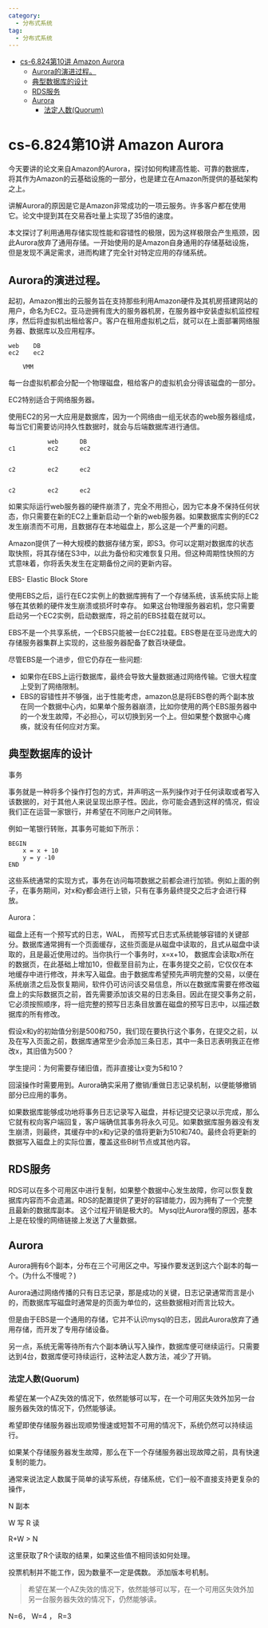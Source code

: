 ```yaml
---
category: 
  - 分布式系统
tag:
  - 分布式系统
---
```


- [cs-6.824第10讲 Amazon Aurora](#cs-6824第10讲-amazon-aurora)
  - [Aurora的演进过程。](#aurora的演进过程)
  - [典型数据库的设计](#典型数据库的设计)
  - [RDS服务](#rds服务)
  - [Aurora](#aurora)
    - [法定人数(Quorum)](#法定人数quorum)

# cs-6.824第10讲 Amazon Aurora

今天要讲的论文来自Amazon的Aurora，探讨如何构建高性能、可靠的数据库，将其作为Amazon的云基础设施的一部分，也是建立在Amazon所提供的基础架构之上。

讲解Aurora的原因是它是Amazon非常成功的一项云服务。许多客户都在使用它。论文中提到其在交易吞吐量上实现了35倍的速度。

本文探讨了利用通用存储实现性能和容错性的极限，因为这样极限会产生瓶颈，因此Aurora放弃了通用存储。一开始使用的是Amazon自身通用的存储基础设施，但是发现不满足需求，进而构建了完全针对特定应用的存储系统。

## Aurora的演进过程。

起初，Amazon推出的云服务旨在支持那些利用Amazon硬件及其机房搭建网站的用户，命名为EC2。亚马逊拥有庞大的服务器机房，在服务器中安装虚拟机监控程序，然后将虚拟机出租给客户。客户在租用虚拟机之后，就可以在上面部署网络服务器、数据库以及应用程序。

```
web    DB
ec2    ec2
   
    VMM

```

每一台虚拟机都会分配一个物理磁盘，租给客户的虚拟机会分得该磁盘的一部分。

EC2特别适合于网络服务器。

使用EC2的另一大应用是数据库，因为一个网络由一组无状态的web服务器组成，每当它们需要访问持久性数据时，就会与后端数据库进行通信。


```
           web      DB
c1         ec2      ec2


c2         ec2      ec2


c2         ec2      ec2

```

如果实际运行web服务器的硬件崩溃了，完全不用担心，因为它本身不保持任何状态，你只需要在新的EC2上重新启动一个新的web服务器。如果数据库实例的EC2发生崩溃而不可用，且数据存在本地磁盘上，那么这是一个严重的问题。

Amazon提供了一种大规模的数据存储方案，即S3。你可以定期对数据库的状态取快照，将其存储在S3中，以此为备份和灾难恢复只用。但这种周期性快照的方式意味着，你将丢失发生在定期备份之间的更新内容。


EBS- Elastic Block Store

使用EBS之后，运行在EC2实例上的数据库拥有了一个存储系统，该系统实际上能够在其依赖的硬件发生崩溃或损坏时幸存。 如果这台物理服务器宕机，您只需要启动另一个EC2实例，启动数据库，将之前的EBS挂载在就可以。

EBS不是一个共享系统，一个EBS只能被一台EC2挂载。EBS卷是在亚马逊庞大的存储服务器集群上实现的，这些服务器配备了数百块硬盘。

尽管EBS是一个进步，但它仍存在一些问题:
- 如果你在EBS上运行数据库，最终会导致大量数据通过网络传输。它很大程度上受到了网络限制。
- EBS的容错性并不够强，出于性能考虑，amazon总是将EBS卷的两个副本放在同一个数据中心内，如果单个服务器崩溃，比如你使用的两个EBS服务器中的一个发生故障，不必担心，可以切换到另一个上。但如果整个数据中心瘫痪，就没有任何应对方案。

## 典型数据库的设计

事务  

事务就是一种将多个操作打包的方式，并声明这一系列操作对于任何读取或者写入该数据的，对于其他人来说呈现出原子性。因此，你可能会遇到这样的情况，假设我们正在运营一家银行，并希望在不同账户之间转账。

例如一笔银行转账，其事务可能如下所示：

```shell
BEGIN
    x = x + 10
    y = y -10
END
```

这些系统通常的实现方式，事务在访问每项数据之前都会进行加锁。例如上面的例子，在事务期间，对x和y都会进行上锁，只有在事务最终提交之后才会进行释放。

Aurora：

磁盘上还有一个预写式的日志，WAL， 而预写式日志式系统能够容错的关键部分。数据库通常拥有一个页面缓存，这些页面是从磁盘中读取的，且式从磁盘中读取的，且是最近使用过的。当你执行一个事务时，x=x+10， 数据库会读取x所在的数据页，在此基础上增加10，但截至目前为止，在事务提交之前，它仅仅在本地缓存中进行修改，并未写入磁盘。由于数据库希望预先声明完整的交易，以便在系统崩溃之后及恢复期间，软件仍可访问该交易信息，所以在数据库需要在修改磁盘上的实际数据页之前，首先需要添加该交易的日志条目。因此在提交事务之前，它必须按照顺序，将一组完整的预写日志条目放置在磁盘的预写日志中，以描述数据库的所有修改。

假设x和y的初始值分别是500和750，我们现在要执行这个事务，在提交之前，以及在写入页面之前，数据库通常至少会添加三条日志，其中一条日志表明我正在修改x，其旧值为500？

学生提问：为何需要存储旧值，而非直接让x变为5和10？

回滚操作时需要用到。Aurora确实采用了撤销/重做日志记录机制，以便能够撤销部分已应用的事务。

如果数据库能够成功地将事务日志记录写入磁盘，并标记提交记录以示完成，那么它就有权向客户端回复，客户端确信其事务将永久可见。如果数据库服务器没有发生崩溃，则最终，其缓存中的x和y记录的值将更新为510和740。最终会将更新的数据写入磁盘上的实际位置，覆盖这些B树节点或其他内容。


## RDS服务

RDS可以在多个可用区中进行复制，如果整个数据中心发生故障，你可以恢复数据库内容而不会遗漏。RDS的配置提供了更好的容错能力，因为拥有了一个完整且最新的数据库副本。 这个过程开销是极大的。 Mysql比Aurora慢的原因，基本上是在较慢的网络链接上发送了大量数据。


## Aurora

Aurora拥有6个副本，分布在三个可用区之中。写操作要发送到这六个副本的每一个。(为什么不慢呢？)

Aurora通过网络传播的只有日志记录，那是成功的关键，日志记录通常而言是小的，而数据库写磁盘时通常是的页面为单位的，这些数据相对而言比较大。

但是由于EBS是一个通用的存储，它并不认识mysql的日志，因此Aurora放弃了通用存储，而开发了专用存储设备。

另一点，系统无需等待所有六个副本确认写入操作，数据库便可继续运行。只需要达到4台，数据库便可持续运行，这种法定人数方法，减少了开销。


### 法定人数(Quorum)

希望在某一个AZ失效的情况下，依然能够可以写，在一个可用区失效外加另一台服务器失效的情况下，仍然能够读。

希望即使存储服务器出现顺势慢速或短暂不可用的情况下，系统仍然可以持续运行。

如果某个存储服务器发生故障，那么在下一个存储服务器出现故障之前，具有快速复制的能力。

通常来说法定人数属于简单的读写系统，存储系统，它们一般不直接支持更复杂的操作，

N   副本

W   写
R   读

R+W > N

这里获取了R个读取的结果，如果这些值不相同该如何处理。

投票机制并不能工作，因为数量不一定是偶数。 添加版本号机制。

> 希望在某一个AZ失效的情况下，依然能够可以写，在一个可用区失效外加另一台服务器失效的情况下，仍然能够读。

N=6， W=4 ， R=3